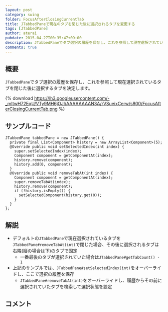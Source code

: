```yaml
---
layout: post
category: swing
folder: FocusAfterClosingCurrentTab
title: JTabbedPaneで現在のタブを閉じた後に選択されるタブを変更する
tags: [JTabbedPane]
author: aterai
pubdate: 2015-04-27T00:35:47+09:00
description: JTabbedPaneでタブ選択の履歴を保存し、これを参照して現在選択されているタブを閉じた後に選択するタブを決定します。
comments: true
---
```

## 概要
`JTabbedPane`でタブ選択の履歴を保存し、これを参照して現在選択されているタブを閉じた後に選択するタブを決定します。

{% download https://lh3.googleusercontent.com/-_mItwH72EqU/VTy9MH6jOJI/AAAAAAAAN3A/rVSueixCerw/s800/FocusAfterClosingCurrentTab.png %}

## サンプルコード
<pre class="prettyprint"><code>JTabbedPane tabbedPane = new JTabbedPane() {
  private final List&lt;Component&gt; history = new ArrayList&lt;Component&gt;(5);
  @Override public void setSelectedIndex(int index) {
    super.setSelectedIndex(index);
    Component component = getComponentAt(index);
    history.remove(component);
    history.add(0, component);
  }
  @Override public void removeTabAt(int index) {
    Component component = getComponentAt(index);
    super.removeTabAt(index);
    history.remove(component);
    if (!history.isEmpty()) {
      setSelectedComponent(history.get(0));
    }
  }
};
</code></pre>

## 解説
- デフォルトの`JTabbedPane`で現在選択されているタブを`JTabbedPane#removeTabAt(int)`で閉じた場合、その後に選択されるタブは右隣(縦の場合は下)のタブで固定
    - 一番最後のタブが選択されていた場合は`JTabbedPane#getTabCount() - 1`
- 上記のサンプルでは、`JTabbedPane#setSelectedIndex(int)`をオーバーライドし、ここで選択の履歴を保存
    - `JTabbedPane#removeTabAt(int)`をオーバーライドし、履歴からその前に選択されていたタブを検索して選択状態を設定

<!-- dummy comment line for breaking list -->

## コメント
